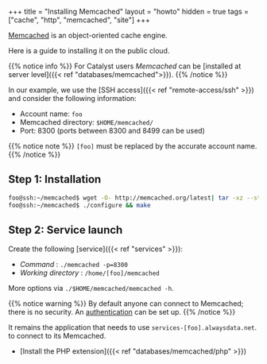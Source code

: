 +++
title = "Installing Memcached"
layout = "howto"
hidden = true
tags = ["cache", "http", "memcached", "site"]
+++

[Memcached](https://www.memcached.org/) is an object-oriented cache engine.

Here is a guide to installing it on the public cloud.

{{% notice info %}}
For Catalyst users *Memcached* can be [installed at server level]({{< ref "databases/memcached">}}).
{{% /notice %}}

In our example, we use the [SSH access]({{< ref "remote-access/ssh" >}}) and consider the following information:

- Account name: `foo`
- Memcached directory: `$HOME/memcached/`
- Port: 8300 (ports between 8300 and 8499 can be used)

{{% notice note %}}
`[foo]` must be replaced by the accurate account name.
{{% /notice %}}


## Step 1: Installation

```sh
foo@ssh:~/memcached$ wget -O- http://memcached.org/latest| tar -xz --strip-components=1
foo@ssh:~/memcached$ ./configure && make
```

## Step 2: Service launch

Create the following [service]({{< ref "services" >}}):

- *Command* : `./memcached -p=8300`
- *Working directory* : `/home/[foo]/memcached`

More options via `./$HOME/memcached/memcached -h`.

{{% notice warning %}}
By default anyone can connect to Memcached; there is no security. An [authentication](https://github.com/memcached/memcached/wiki/SASLHowto) can be set up.
{{% /notice %}}

It remains the application that needs to use `services-[foo].alwaysdata.net`. to connect to its Memcached.

- [Install the PHP extension]({{< ref "databases/memcached/php" >}})
